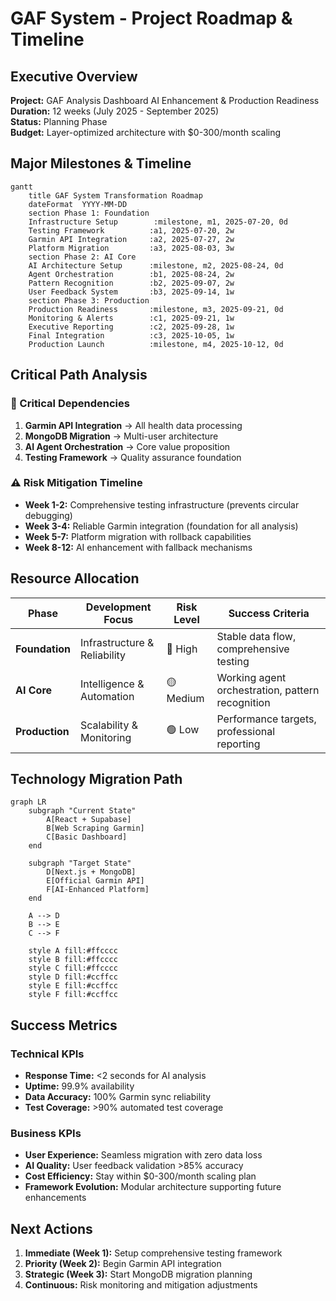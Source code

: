 # GAF System - Project Roadmap & Timeline

## Executive Overview

**Project:** GAF Analysis Dashboard AI Enhancement & Production Readiness  
**Duration:** 12 weeks (July 2025 - September 2025)  
**Status:** Planning Phase  
**Budget:** Layer-optimized architecture with $0-300/month scaling  

## Major Milestones & Timeline

```mermaid
gantt
    title GAF System Transformation Roadmap
    dateFormat  YYYY-MM-DD
    section Phase 1: Foundation
    Infrastructure Setup        :milestone, m1, 2025-07-20, 0d
    Testing Framework          :a1, 2025-07-20, 2w
    Garmin API Integration     :a2, 2025-07-27, 2w
    Platform Migration         :a3, 2025-08-03, 3w
    section Phase 2: AI Core
    AI Architecture Setup      :milestone, m2, 2025-08-24, 0d
    Agent Orchestration        :b1, 2025-08-24, 2w
    Pattern Recognition        :b2, 2025-09-07, 2w
    User Feedback System       :b3, 2025-09-14, 1w
    section Phase 3: Production
    Production Readiness       :milestone, m3, 2025-09-21, 0d
    Monitoring & Alerts        :c1, 2025-09-21, 1w
    Executive Reporting        :c2, 2025-09-28, 1w
    Final Integration          :c3, 2025-10-05, 1w
    Production Launch          :milestone, m4, 2025-10-12, 0d
```

## Critical Path Analysis

### 🔴 Critical Dependencies
1. **Garmin API Integration** → All health data processing
2. **MongoDB Migration** → Multi-user architecture
3. **AI Agent Orchestration** → Core value proposition
4. **Testing Framework** → Quality assurance foundation

### ⚠️ Risk Mitigation Timeline
- **Week 1-2:** Comprehensive testing infrastructure (prevents circular debugging)
- **Week 3-4:** Reliable Garmin integration (foundation for all analysis)
- **Week 5-7:** Platform migration with rollback capabilities
- **Week 8-12:** AI enhancement with fallback mechanisms

## Resource Allocation

| Phase | Development Focus | Risk Level | Success Criteria |
|-------|------------------|------------|------------------|
| **Foundation** | Infrastructure & Reliability | 🔴 High | Stable data flow, comprehensive testing |
| **AI Core** | Intelligence & Automation | 🟡 Medium | Working agent orchestration, pattern recognition |
| **Production** | Scalability & Monitoring | 🟢 Low | Performance targets, professional reporting |

## Technology Migration Path

```mermaid
graph LR
    subgraph "Current State"
        A[React + Supabase]
        B[Web Scraping Garmin]
        C[Basic Dashboard]
    end
    
    subgraph "Target State"
        D[Next.js + MongoDB]
        E[Official Garmin API]
        F[AI-Enhanced Platform]
    end
    
    A --> D
    B --> E
    C --> F
    
    style A fill:#ffcccc
    style B fill:#ffcccc
    style C fill:#ffcccc
    style D fill:#ccffcc
    style E fill:#ccffcc
    style F fill:#ccffcc
```

## Success Metrics

### Technical KPIs
- **Response Time:** <2 seconds for AI analysis
- **Uptime:** 99.9% availability
- **Data Accuracy:** 100% Garmin sync reliability
- **Test Coverage:** >90% automated test coverage

### Business KPIs
- **User Experience:** Seamless migration with zero data loss
- **AI Quality:** User feedback validation >85% accuracy
- **Cost Efficiency:** Stay within $0-300/month scaling plan
- **Framework Evolution:** Modular architecture supporting future enhancements

## Next Actions

1. **Immediate (Week 1):** Setup comprehensive testing framework
2. **Priority (Week 2):** Begin Garmin API integration
3. **Strategic (Week 3):** Start MongoDB migration planning
4. **Continuous:** Risk monitoring and mitigation adjustments